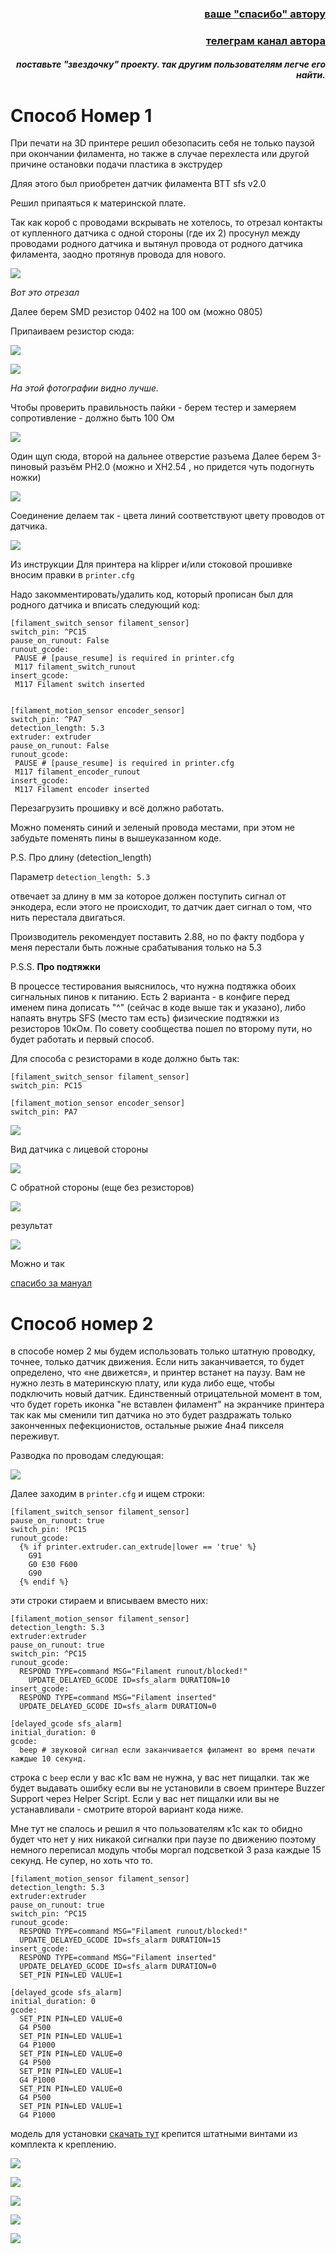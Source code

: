 <h3 align="right"><a href="https://www.tinkoff.ru/rm/yakovleva.irina203/51ZSr71845" target="_blank">ваше "спасибо" автору</a></h3>
<h3 align="right"><a href="https://t.me/tombraider2006" target="_blank">телеграм канал автора</a></h3>
<h5 align="right">поставьте "звездочку" проекту. так другим пользователям легче его найти.</h5>


<h1>Способ Номер 1</h1>
При печати на 3D принтере решил обезопасить себя не только паузой при окончании филамента, но также в случае перехлеста или другой причине остановки подачи пластика в экструдер  

Дляя этого был приобретен  датчик филамента ВТТ sfs v2.0




Решил припаяться к материнской плате. 

Так как короб с проводами вскрывать не хотелось, то отрезал контакты от купленного датчика с одной стороны (где их 2) просунул между проводами родного датчика и вытянул провода от родного датчика филамента, заодно протянув провода для нового. 

![](1.jpg)

*Вот это отрезал*

Далее берем SMD резистор 0402 на 100 ом (можно 0805)

Припаиваем резистор  сюда:

![](2.jpg)

![](3.jpg)

*На этой фотографии видно лучше.*

Чтобы проверить правильность пайки - берем тестер и замеряем сопротивление - должно быть 100 Ом

![](4.jpg)

Один щуп сюда, второй на дальнее отверстие разъема
Далее берем 3-пиновый разъём PH2.0 (можно и XH2.54 , но придется чуть подогнуть ножки)

![](5.jpg)

Соединение делаем так - цвета линий соответствуют цвету проводов от датчика.

![](6.jpg)

Из инструкции
Для принтера на klipper и/или стоковой прошивке  вносим правки в `printer.cfg`

Надо закомментировать/удалить код, который прописан был для родного датчика и вписать следующий код:

```
[filament_switch_sensor filament_sensor]
switch_pin: ^PC15
pause_on_runout: False
runout_gcode:
 PAUSE # [pause_resume] is required in printer.cfg
 M117 filament_switch_runout
insert_gcode:
 M117 Filament switch inserted


[filament_motion_sensor encoder_sensor]
switch_pin: ^PA7
detection_length: 5.3
extruder: extruder
pause_on_runout: False
runout_gcode:
 PAUSE # [pause_resume] is required in printer.cfg
 M117 filament_encoder_runout
insert_gcode:
 M117 Filament encoder inserted

 ```
Перезагрузить прошивку и всё должно работать.

Можно поменять синий и зеленый провода местами, при этом не забудьте поменять пины в вышеуказанном коде. 

P.S. Про длину (detection_length) 

Параметр `detection_length: 5.3` 

отвечает за длину в мм за которое должен поступить сигнал от энкодера, если этого не происходит, то датчик дает сигнал о том, что нить перестала двигаться.

Производитель рекомендует поставить 2.88, но по факту подбора у меня перестали быть ложные срабатывания только на 5.3



P.S.S. **Про подтяжки**

В процессе тестирования выяснилось, что нужна подтяжка обоих сигнальных пинов к питанию. Есть 2 варианта - в конфиге перед именем пина дописать "^" (сейчас в коде выше так и указано), либо напаять внутрь SFS (место там есть) физические подтяжки из резисторов 10кОм. По совету сообщества пошел по второму пути, но будет работать и первый способ.

Для способа с резисторами в коде должно быть так:
```
[filament_switch_sensor filament_sensor]
switch_pin: PC15
```

```
[filament_motion_sensor encoder_sensor]
switch_pin: PA7
```

![](7.jpg)

Вид датчика с лицевой стороны

![](8.jpg)

С обратной стороны (еще без резисторов)

![](9.jpg)

результат

![](10.jpg)

Можно и так

[спасибо за мануал](https://telegra.ph/Datchik-filamenta-sfs-20-dlya-k1c-09-30)


<h1>Способ номер 2</h1>

в способе номер 2 мы будем использовать только штатную проводку, точнее, только датчик движения. Если нить заканчивается, то будет определено, что «не движется», и принтер встанет на паузу.
Вам не нужно лезть в материнскую плату, или куда либо еще, чтобы подключить новый датчик. Единственный отрицательной момент в том, что будет гореть иконка  "не вставлен филамент" на экранчике принтера так как мы сменили тип датчика но это будет раздражать только законченных пефекционистов, остальные рыжие 4на4 пикселя переживут.

Разводка по проводам следующая:

![](n2.png)

Далее заходим в `printer.cfg` и ищем строки:

```
[filament_switch_sensor filament_sensor]
pause_on_runout: true
switch_pin: !PC15
runout_gcode:
  {% if printer.extruder.can_extrude|lower == 'true' %}
    G91
    G0 E30 F600
    G90
  {% endif %}
```
эти строки стираем и вписываем вместо них:

```
[filament_motion_sensor filament_sensor]
detection_length: 5.3
extruder:extruder
pause_on_runout: true
switch_pin: ^PC15
runout_gcode:
  RESPOND TYPE=command MSG="Filament runout/blocked!"
    UPDATE_DELAYED_GCODE ID=sfs_alarm DURATION=10
insert_gcode:
  RESPOND TYPE=command MSG="Filament inserted"
  UPDATE_DELAYED_GCODE ID=sfs_alarm DURATION=0

[delayed_gcode sfs_alarm]
initial_duration: 0
gcode:
  beep # звуковой сигнал если заканчивается филамент во время печати каждые 10 секунд.
```

строка с `beep` если у вас к1с вам не нужна, у вас нет пищалки. так же будет выдавать ошибку если вы не установили в своем принтере Buzzer Support через Helper Script.  Если у вас нет пищалки или вы не устанавливали - смотрите второй вариант кода ниже.

Мне тут не спалось и решил я что пользователям к1с как то обидно будет что нет у них никакой сигналки при паузе по движению поэтому немного переписал модуль чтобы моргал подсветкой 3 раза каждые 15 секунд. Не супер, но хоть что то.

```
[filament_motion_sensor filament_sensor]
detection_length: 5.3
extruder:extruder
pause_on_runout: true
switch_pin: ^PC15
runout_gcode:
  RESPOND TYPE=command MSG="Filament runout/blocked!"
  UPDATE_DELAYED_GCODE ID=sfs_alarm DURATION=15
insert_gcode:
  RESPOND TYPE=command MSG="Filament inserted"
  UPDATE_DELAYED_GCODE ID=sfs_alarm DURATION=0
  SET_PIN PIN=LED VALUE=1

[delayed_gcode sfs_alarm]
initial_duration: 0
gcode:
  SET_PIN PIN=LED VALUE=0
  G4 P500
  SET_PIN PIN=LED VALUE=1
  G4 P1000
  SET_PIN PIN=LED VALUE=0
  G4 P500
  SET_PIN PIN=LED VALUE=1
  G4 P1000
  SET_PIN PIN=LED VALUE=0
  G4 P500
  SET_PIN PIN=LED VALUE=1
  G4 P1000
```

модель для установки [скачать тут](BTT_SFS.zip) крепится штатными винтами из комплекта к креплению.

![](2_1.jpg)

![](2_2.jpg)

![](2_3.jpg)

![](2_4.jpg)

![](2_5.jpg)
